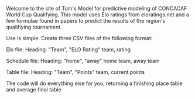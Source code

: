 Welcome to the site of Tom's Model for predictive modeling of CONCACAF World Cup Qualifying. 
This model uses Elo ratings from eloratings.net and a few formulae found in papers to predict the results of the region's qualifiying tournament.

Use is simple. Create three CSV files of the following format:

Elo file:
Heading: "Team", "ELO Rating"
team, rating

Schedule file:
Heading: "home", "away"
home team, away team

Table file:
Heading: "Team", "Points"
team, current points

The code will do everything else for you, returning a finishing place table and average final table
